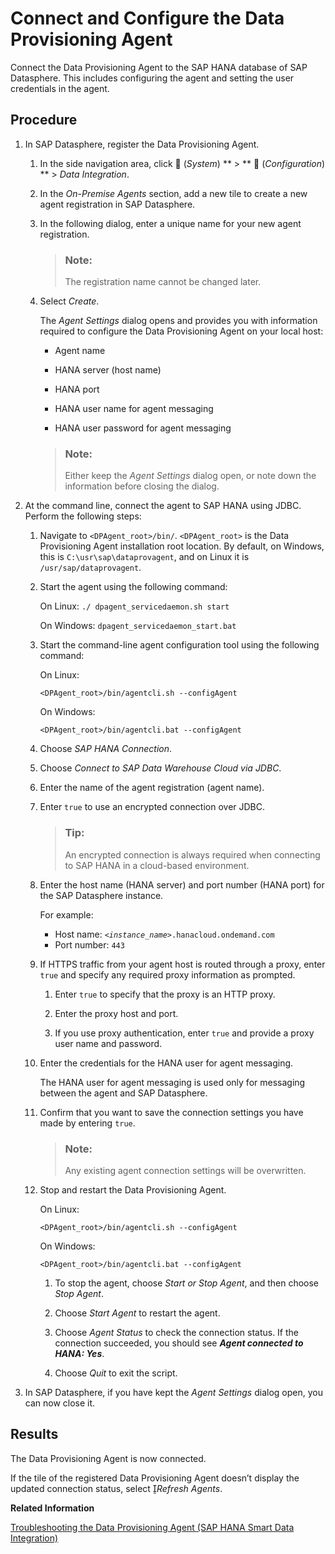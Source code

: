 <!-- loioe87952d7c656477cb5558e5c2f44ae9c -->

<link rel="stylesheet" type="text/css" href="../css/sap-icons.css"/>

# Connect and Configure the Data Provisioning Agent

Connect the Data Provisioning Agent to the SAP HANA database of SAP Datasphere. This includes configuring the agent and setting the user credentials in the agent.



## Procedure

1.  In SAP Datasphere, register the Data Provisioning Agent.

    1.  In the side navigation area, click <span class="FPA-icons-V3"></span> \(*System*\) ** \> ** :wrench: \(*Configuration*\) ** \> *Data Integration*.

    2.  In the *On-Premise Agents* section, add a new tile to create a new agent registration in SAP Datasphere.

    3.  In the following dialog, enter a unique name for your new agent registration.

        > ### Note:  
        > The registration name cannot be changed later.

    4.  Select *Create*.

        The *Agent Settings* dialog opens and provides you with information required to configure the Data Provisioning Agent on your local host:

        -   Agent name

        -   HANA server \(host name\)

        -   HANA port

        -   HANA user name for agent messaging

        -   HANA user password for agent messaging


        > ### Note:  
        > Either keep the *Agent Settings* dialog open, or note down the information before closing the dialog.


2.  At the command line, connect the agent to SAP HANA using JDBC. Perform the following steps:

    1.  Navigate to `<DPAgent_root>/bin/`. `<DPAgent_root>` is the Data Provisioning Agent installation root location. By default, on Windows, this is `C:\usr\sap\dataprovagent`, and on Linux it is `/usr/sap/dataprovagent`.

    2.  Start the agent using the following command:

        On Linux: `./ dpagent_servicedaemon.sh start`

        On Windows: `dpagent_servicedaemon_start.bat`

    3.  Start the command-line agent configuration tool using the following command:

        On Linux:

        ```
        <DPAgent_root>/bin/agentcli.sh --configAgent
        ```

        On Windows:

        ```
        <DPAgent_root>/bin/agentcli.bat --configAgent
        ```

    4.  Choose *SAP HANA Connection*.

    5.  Choose *Connect to SAP Data Warehouse Cloud via JDBC*.

    6.  Enter the name of the agent registration \(agent name\).

    7.  Enter `true` to use an encrypted connection over JDBC.

        > ### Tip:  
        > An encrypted connection is always required when connecting to SAP HANA in a cloud-based environment.

    8.  Enter the host name \(HANA server\) and port number \(HANA port\) for the SAP Datasphere instance.

        For example:

        -   Host name: <code><i class="varname">&lt;instance_name&gt;</i>.hanacloud.ondemand.com</code>
        -   Port number: `443`

    9.  If HTTPS traffic from your agent host is routed through a proxy, enter `true` and specify any required proxy information as prompted.

        1.  Enter `true` to specify that the proxy is an HTTP proxy.

        2.  Enter the proxy host and port.

        3.  If you use proxy authentication, enter `true` and provide a proxy user name and password.


    10. Enter the credentials for the HANA user for agent messaging.

        The HANA user for agent messaging is used only for messaging between the agent and SAP Datasphere.

    11. Confirm that you want to save the connection settings you have made by entering `true`.

        > ### Note:  
        > Any existing agent connection settings will be overwritten.

    12. Stop and restart the Data Provisioning Agent.

        On Linux:

        ```
        <DPAgent_root>/bin/agentcli.sh --configAgent
        ```

        On Windows:

        ```
        <DPAgent_root>/bin/agentcli.bat --configAgent
        ```

        1.  To stop the agent, choose *Start or Stop Agent*, and then choose *Stop Agent*.

        2.  Choose *Start Agent* to restart the agent.

        3.  Choose *Agent Status* to check the connection status. If the connection succeeded, you should see ***Agent connected to HANA: Yes***.

        4.  Choose *Quit* to exit the script.



3.  In SAP Datasphere, if you have kept the *Agent Settings* dialog open, you can now close it.




<a name="loioe87952d7c656477cb5558e5c2f44ae9c__result_ezy_ttg_3tb"/>

## Results

The Data Provisioning Agent is now connected.

If the tile of the registered Data Provisioning Agent doesn’t display the updated connection status, select <span class="SAP-icons-V5"></span>*Refresh Agents*.

**Related Information**  


[Troubleshooting the Data Provisioning Agent \(SAP HANA Smart Data Integration\)](../troubleshooting-the-data-provisioning-agent-sap-hana-smart-data-integration-2d35405.md "If you encounter problems with the Data Provisioning Agent, you can perform various checks and take actions to troubleshoot the problems.")

